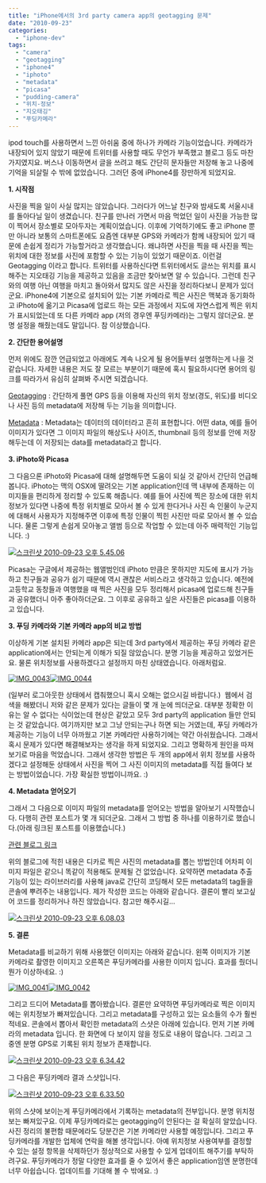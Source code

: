 ```yaml
---
title: "iPhone에서의 3rd party camera app의 geotagging 문제"
date: "2010-09-23"
categories: 
  - "iphone-dev"
tags: 
  - "camera"
  - "geotagging"
  - "iphone4"
  - "iphoto"
  - "metadata"
  - "picasa"
  - "pudding-camera"
  - "위치-정보"
  - "지오태깅"
  - "푸딩카메라"
---
```


ipod touch를 사용하면서 느낀 아쉬움 중에 하나가 카메라 기능이었습니다. 카메라가 내장되어 있지 않았기 때문에 트위터를 사용할 때도 무언가 부족했고 블로그 등도 마찬가지였지요. 버스나 이동하면서 글을 쓰려고 해도 간단히 문자들만 저장해 놓고 나중에 기억을 되살릴 수 밖에 없었습니다. 그러던 중에 iPhone4를 장만하게 되었지요.

  

**1\. 시작점**

사진을 찍을 일이 사실 많지는 않았습니다. 그러다가 어느날 친구와 밤새도록 서울시내를 돌아다닐 일이 생겼습니다. 친구를 만나러 가면서 마음 먹었던 일이 사진을 가능한 많이 찍어서 장소별로 모아두자는 계획이었습니다. 이후에 기억하기에도 좋고 iPhone 뿐만 아니라 보통의 스마트폰에도 요즘엔 대부분 GPS와 카메라가 함께 내장되어 있기 때문에 손쉽게 정리가 가능할거라고 생각했습니다. 왜냐하면 사진을 찍을 때 사진을 찍는 위치에 대한 정보를 사진에 포함할 수 있는 기능이 있었기 때문이죠. 이런걸 Geotagging 이라고 합니다. 트위터를 사용하신다면 트위터에서도 글쓰는 위치를 표시해주는 지오태깅 기능을 제공하고 있음을 조금만 찾아보면 알 수 있습니다. 그런데 친구와의 여행 아닌 여행을 마치고 돌아와서 많지도 않은 사진을 정리하다보니 문제가 있더군요. iPhone4에 기본으로 설치되어 있는 기본 카메라로 찍은 사진은 맥북과 동기화하고 iPhoto에 옮기고 Picasa에 업로드 하는 모든 과정에서 지도에 자연스럽게 찍은 위치가 표시되었는데 또 다른 카메라 app (저의 경우엔 푸딩카메라)는 그렇지 않더군요. 분명 설정을 해줬는데도 말입니다. 참 이상했습니다.

  

**2\. 간단한 용어설명**

먼저 위에도 잠깐 언급되었고 아래에도 계속 나오게 될 용어들부터 설명하는게 나을 것 같습니다. 자세한 내용은 저도 잘 모르는 부분이기 때문에 혹시 필요하시다면 용어의 링크를 따라가서 유심히 살펴봐 주시면 되겠습니다.

[Geotagging](http://en.wikipedia.org/wiki/Geotagging) : 간단하게 풀면 GPS 등을 이용해 자신의 위치 정보(경도, 위도)를 비디오나 사진 등의 metadata에 저장해 두는 기능을 의미합니다.

[Metadata](http://en.wikipedia.org/wiki/Metadata) : Metadata는 데이터의 데이터라고 흔히 표현합니다. 어떤 data, 예를 들어 이미지가 있다면 그 이미지 파일의 해상도나 사이즈, thumbnail 등의 정보를 안에 저장해두는데 이 저장되는 data를 metadata라고 합니다.

  

**3\. iPhoto와 Picasa**

그 다음으론 iPhoto와 Picasa에 대해 설명해두면 도움이 되실 것 같아서 간단히 언급해 봅니다. iPhoto는 맥의 OSX에 딸려오는 기본 application인데 맥 내부에 존재하는 이미지들을 편리하게 정리할 수 있도록 해줍니다. 예를 들어 사진에 찍은 장소에 대한 위치 정보가 있다면 나중에 특정 위치별로 모아서 볼 수 있게 한다거나 사진 속 인물이 누군지에 대해서 사용자가 지정해주면 이후에 특정 인물이 찍힌 사진만 따로 모아서 볼 수 있습니다. 물론 그렇게 손쉽게 모아놓고 앨범 등으로 작업할 수 있는데 아주 매력적인 기능입니다. :)

[![](images/스크린샷-2010-09-23-오후-5.45.06.png "스크린샷 2010-09-23 오후 5.45.06")](https://blurblah.net/wp-content/uploads/2010/09/스크린샷-2010-09-23-오후-5.45.06.png)

Picasa는 구글에서 제공하는 웹앨범인데 iPhoto 만큼은 못하지만 지도에 표시가 가능하고 친구들과 공유가 쉽기 때문에 역시 괜찮은 서비스라고 생각하고 있습니다. 예전에 고등학교 동창들과 여행했을 때 찍은 사진을 모두 정리해서 picasa에 업로드해 친구들과 공유했더니 아주 좋아하더군요. 그 이후로 공유하고 싶은 사진들은 picasa를 이용하고 있습니다.

  

**3\. 푸딩 카메라와 기본 카메라 app의 비교 방법**

이상하게 기본 설치된 카메라 app은 되는데 3rd party에서 제공하는 푸딩 카메라 같은 application에서는 안되는게 이해가 되질 않았습니다. 분명 기능을 제공하고 있었거든요. 물론 위치정보를 사용하겠다고 설정까지 마친 상태였습니다. 아래처럼요.

[![](images/IMG_00431.png "IMG_0043")](https://blurblah.net/wp-content/uploads/2010/09/IMG_00431.png)[![](images/IMG_00441.png "IMG_0044")](https://blurblah.net/wp-content/uploads/2010/09/IMG_00441.png)

  

(일부러 로그아웃한 상태에서 캡춰했으니 혹시 오해는 없으시길 바랍니다.)  웹에서 검색을 해봤더니 저와 같은 문제가 있다는 글들이 몇 개 눈에 띄더군요. 대부분 정확한 이유는 알 수 없다는 식이었는데 현상은 같았고 모두 3rd party의 application 들만 안되는 것 같았습니다. 여기까지만 보고 그냥 안되는구나 하면 되는 거였는데, 푸딩 카메라가 제공하는 기능이 너무 아까웠고 기본 카메라만 사용하기에는 약간 아쉬웠습니다. 그래서 혹시 문제가 있다면 해결해보자는 생각을 하게 되었지요. 그리고 명확하게 원인을 따져보기로 마음을 먹었습니다. 그래서 생각한 방법은 두 개의 app에서 위치 정보를 사용하겠다고 설정해둔 상태에서 사진을 찍어 그 사진 이미지의 metadata를 직접 들여다 보는 방법이었습니다. 가장 확실한 방법이니까요. :)

  

**4\. Metadata 얻어오기**

그래서 그 다음으로 이미지 파일의 metadata를 얻어오는 방법을 알아보기 시작했습니다. 다행히 관련 포스트가 몇 개 되더군요. 그래서 그 방법 중 하나를 이용하기로 했습니다.(아래 링크된 포스트를 이용했습니다.)

[관련 블로그 링크](http://blog.naver.com/koko8829?Redirect=Log&logNo=140001227611)

위의 블로그에 적힌 내용은 디카로 찍은 사진의 metadata를 뽑는 방법인데 어차피 이미지 파일은 같으니 똑같이 적용해도 문제될 건 없었습니다. 요약하면 metadata 추출 기능이 있는 라이브러리를 사용해 java로 간단히 코딩해서 모든 metadata의 tag들을 콘솔에 뿌려주는 내용입니다. 제가 작성한 코드는 아래와 같습니다. 결론이 빨리 보고싶어 코드를 정리하거나 하진 않았습니다. 참고만 해주시길...

[![](images/스크린샷-2010-09-23-오후-6.08.03.png "스크린샷 2010-09-23 오후 6.08.03")](https://blurblah.net/wp-content/uploads/2010/09/스크린샷-2010-09-23-오후-6.08.03.png)

  

**5\. 결론**

Metadata를 비교하기 위해 사용했던 이미지는 아래와 같습니다. 왼쪽 이미지가 기본 카메라로 촬영한 이미지고 오른쪽은 푸딩카메라를 사용한 이미지 입니다. 효과를 줬더니 뭔가 이상하네요. :)

[![](images/IMG_0041.jpg "IMG_0041")](https://blurblah.net/wp-content/uploads/2010/09/IMG_0041.jpg)[![](images/IMG_0042.jpg "IMG_0042")](https://blurblah.net/wp-content/uploads/2010/09/IMG_0042.jpg)

  

  

  

그리고 드디어 Metadata를 뽑아봤습니다. 결론만 요약하면 푸딩카메라로 찍은 이미지에는 위치정보가 빠져있습니다. 그리고 metadata를 구성하고 있는 요소들의 수가 훨씬 적네요. 콘솔에서 뽑아서 확인한 metadata의 스샷은 아래에 있습니다. 먼저 기본 카메라의 metadata 입니다. 한 화면에 다 보이지 않을 정도로 내용이 많습니다. 그리고 그 중엔 분명 GPS로 기록된 위치 정보가 존재합니다.

[![](images/스크린샷-2010-09-23-오후-6.34.42.png "스크린샷 2010-09-23 오후 6.34.42")](https://blurblah.net/wp-content/uploads/2010/09/스크린샷-2010-09-23-오후-6.34.42.png)

그 다음은 푸딩카메라 결과 스샷입니다.

[![](images/스크린샷-2010-09-23-오후-6.33.50.png "스크린샷 2010-09-23 오후 6.33.50")](https://blurblah.net/wp-content/uploads/2010/09/스크린샷-2010-09-23-오후-6.33.50.png)

위의 스샷에 보이는게 푸딩카메라에서 기록하는 metadata의 전부입니다. 분명 위치정보는 빠져있구요. 이제 푸딩카메라로는 geotagging이 안된다는 걸 확실히 알았습니다. 사진 정리의 불편함 때문에라도 당분간은 기본 카메라만 사용할 예정입니다. 그리고 푸딩카메라를 개발한 업체에 연락을 해볼 생각입니다. 아예 위치정보 사용여부를 결정할 수 있는 설정 항목을 삭제하던가 정상적으로 사용할 수 있게 업데이트 해주기를 부탁하려구요. 푸딩카메라가 정말 다양한 효과를 줄 수 있어서 좋은 application임엔 분명한데 너무 아쉽습니다. 업데이트를 기대해 볼 수 밖에요. :)
